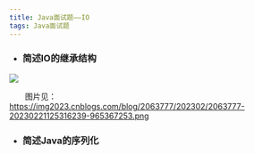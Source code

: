 ```yaml
---
title: Java面试题——IO
tags: Java面试题
---
```


* ### 简述IO的继承结构

![](https://img2023.cnblogs.com/blog/2063777/202302/2063777-20230221125316239-965367253.png)

　　图片见：<https://img2023.cnblogs.com/blog/2063777/202302/2063777-20230221125316239-965367253.png>

* ### 简述Java的序列化

　　